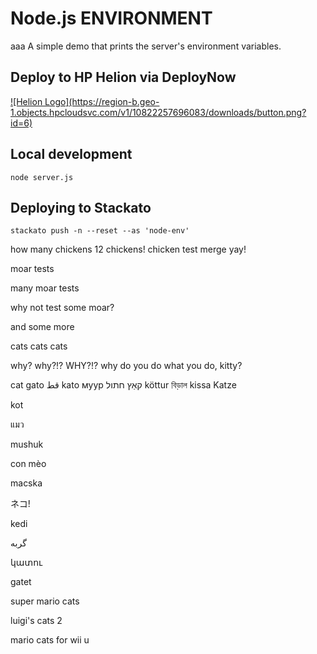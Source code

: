 # Node.js ENVIRONMENT
aaa
A simple demo that prints the server's environment variables.

## Deploy to HP Helion via DeployNow
<a href="https://deploynow.hpcloud.com/?repoUrl=https://github.com/Phanatic/node-env">
![Helion  Logo](https://region-b.geo-1.objects.hpcloudsvc.com/v1/10822257696083/downloads/button.png?id=6)
</a>

<!--
<a href="http://localhost:3000/?repoUrl=https://github.com/Phanatic/node-env">
![Helion  Logo](https://region-b.geo-1.objects.hpcloudsvc.com/v1/10822257696083/downloads/possiblenames.png?id=1)
</a>

 
![Helion  Logo](https://region-b.geo-1.objects.hpcloudsvc.com/v1/10822257696083/downloads/DeployNowButton.png?id=1)
-->
## Local development

    node server.js

## Deploying to Stackato

    stackato push -n --reset --as 'node-env'
    
    
   how many chickens
   12 chickens!
chicken
test merge yay!

moar tests

many moar tests

why not test some moar?

and some more

cats cats cats

why? why?!? WHY?!? why do you do what you do, kitty?

cat gato قط kato муур קאַץ חתול köttur বিড়াল kissa  Katze

kot

แมว

mushuk

con mèo

macska

ネコ!

kedi

گربه

կատու

gatet

super mario cats

luigi's cats 2

mario cats for wii u
